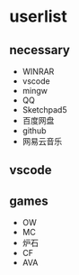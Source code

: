 # userlist
## necessary
- WINRAR
- vscode
- mingw
- QQ
- Sketchpad5
- 百度网盘
- github
- 网易云音乐
## vscode
> 
## games
- OW
- MC
- 炉石
- CF
- AVA